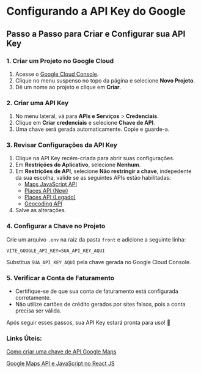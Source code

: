 # Configurando a API Key do Google

## Passo a Passo para Criar e Configurar sua API Key

### 1. Criar um Projeto no Google Cloud

1. Acesse o [Google Cloud Console](https://console.cloud.google.com/).
2. Clique no menu suspenso no topo da página e selecione **Novo Projeto**.
3. Dê um nome ao projeto e clique em **Criar**.

### 2. Criar uma API Key

1. No menu lateral, vá para **APIs e Serviços** > **Credenciais**.
2. Clique em **Criar credenciais** e selecione **Chave de API**.
3. Uma chave será gerada automaticamente. Copie e guarde-a.

### 3. Revisar Configurações da API Key

1. Clique na API Key recém-criada para abrir suas configurações.
2. Em **Restrições do Aplicativo**, selecione **Nenhum**.
3. Em **Restrições de API**, selecione **Não restringir a chave**, indepedente da sua escolha, valide se as seguintes APIs estão habilitadas:
   - [Maps JavaScript API](https://console.cloud.google.com/apis/library/maps-backend.googleapis.com)
   - [Places API (New)](https://console.cloud.google.com/marketplace/product/google/places.googleapis.com)
   - [Places API (Legado)](https://console.cloud.google.com/apis/library/places-backend.googleapis.com)
   - [Geocoding API](https://console.cloud.google.com/apis/library/geocoding-backend.googleapis.com)
4. Salve as alterações.

### 4. Configurar a Chave no Projeto

Crie um arquivo `.env` na raiz da pasta <code>front</code> e adicione a seguinte linha:

```env
VITE_GOOGLE_API_KEY=SUA_API_KEY_AQUI
```

Substitua `SUA_API_KEY_AQUI` pela chave gerada no Google Cloud Console.

### 5. Verificar a Conta de Faturamento

- Certifique-se de que sua conta de faturamento está configurada corretamente.
- Não utilize cartões de crédito gerados por sites falsos, pois a conta precisa ser válida.

Após seguir esses passos, sua API Key estará pronta para uso! 🚀

### Links Úteis:

[Como criar uma chave de API Google Maps](https://www.youtube.com/watch?v=zkJlZHsZbTQ)

[Google Maps API e JavaScript no React JS](https://www.youtube.com/watch?v=yc8L7llaYKo)
